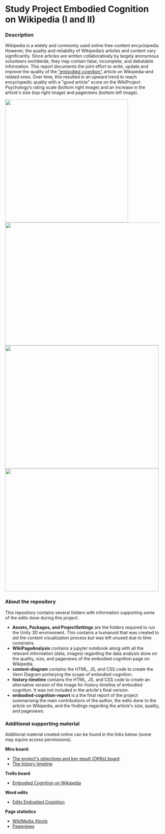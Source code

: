# Study Project Embodied Cognition on Wikipedia (I and II)
### Description
Wikipedia is a widely and commonly used online free-content encyclopedia.
However, the quality and reliability of Wikipedia’s articles and content vary
significantly. Since articles are written collaboratively by largely anonymous volunteers
worldwide, they may contain false, incomplete, and debatable information. This report
documents the joint effort to write, update and improve the quality of the ["embodied
cognition"](https://en.wikipedia.org/wiki/Embodied_cognition) article on Wikipedia–and related ones. Over time, this resulted in an upward
trend to reach encyclopedic quality with a "good article" score on the WikiProject
Psychology’s rating scale (bottom right image) and an increase in the article's size (top right image) and pageviews (bottom left image).



<img src="https://github.com/JohnMadrid/EC_env_images/blob/main/content-diagram/Screenshot%202021-09-29%20at%2022.36.17.png" width='400' height='400'/><img src="https://github.com/JohnMadrid/EC_env_images/blob/main/WikiPageAnalysis/Images/edits_count_and_size.jpeg" width='600' height='400'/> 
<img src="https://github.com/JohnMadrid/EC_env_images/blob/main/WikiPageAnalysis/Images/monthly_views_30_months.jpeg" width='500' height='400'/><img src="https://github.com/JohnMadrid/EC_env_images/blob/main/WikiPageAnalysis/Images/wiki_assessment_scale.jpeg" width='500' height='400'/>



### About the repository
This repository contains several folders with information supporting some of the edits done during this project.
- __Assets, Packages, and ProjectSettings__ are the folders required to run the Unity 3D environment. This contains a humanoid that was created to aid the content visualization process but was left unused due to time constrains.
- __WikiPageAnalysis__ contains a jupyter notebook along with all the relevant information (data, images) regarding the data analysis done on the quality, size, and pageviews of the embodied cognition page on Wikipedia.
- __content-diagram__ contains the HTML, JS, and CSS code to create the Venn Diagram portarying the scope of embodied cognition.
- __history-timeline__ contains the HTML, JS, and CSS code to create an alternative version of the image for history timeline of embodied cognition. It was not included in the artcile's final version.
- __embodied-cognition-report__ is a the final report of the project summarising the main contributions of the author, the edits done to the article on Wikipedia, and the findings regarding the article's size, quality, and pageviews.

### Additional supporting material
Additional material created online can be found in the links below (some may equire access permissions).

__Miro board:__
- [The project's objectives and key result (OKRs) board](https://miro.com/app/board/o9J_l-fqCMM=/) 
- [The history timeline](https://miro.com/app/board/o9J_l4LUXvc=/)

__Trello board__ 
- [Embodied Cognition on Wikipedia](https://trello.com/b/dbJszdoV/embodied-cognition-on-wikipedia)

__Word edits__
- [Edits Embodied Cognition](https://docs.google.com/document/d/10Ot9HqaQ9RARD5t-FqBey4mFwYB7QBkWt4vmsYjS_jA/edit#heading=h.7s331uh5dmo)

__Page statistics__
- [WikiMedia Xtools](https://xtools.wmflabs.org/articleinfo/en.wikipedia.org/Embodied_cognition)
- [Pageviews](https://pageviews.wmcloud.org/?project=en.wikipedia.org&platform=all-access&agent=user&redirects=0&start=2020-07&end=2022-06&pages=Embodied_cognition)

